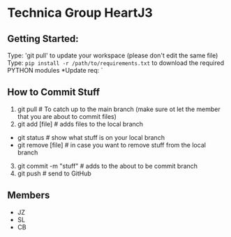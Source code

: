 # Technica Group HeartJ3

## Getting Started:
Type: 'git pull' to update your workspace (please don't edit the same file)
Type: `pip install -r /path/to/requirements.txt` to download the required PYTHON modules
*Update req: `

## How to Commit Stuff
1. git pull # To catch up to the main branch (make sure ot let the member that you are about to commit files)
2. git add [file] # adds files to the local branch
- git status # show what stuff is on your local branch
- git remove [file] # in case you want to remove stuff from the local branch
3. git commit -m "stuff" # adds to the about to be commit branch
4. git push # send to GitHub

## Members
 - JZ
 - SL
 - CB